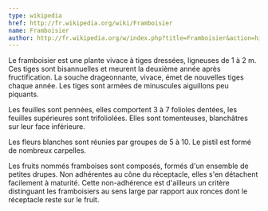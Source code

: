 ```yaml
---
type: wikipedia
href: http://fr.wikipedia.org/wiki/Framboisier
name: Framboisier
author: http://fr.wikipedia.org/w/index.php?title=Framboisier&action=history
---
```

Le framboisier est une plante vivace à tiges dressées, ligneuses de 1 à 2 m. Ces tiges sont bisannuelles et meurent la deuxième année après fructification. La souche drageonnante, vivace, émet de nouvelles tiges chaque année. Les tiges sont armées de minuscules aiguillons peu piquants.

Les feuilles sont pennées, elles comportent 3 à 7 folioles dentées, les feuilles supérieures sont trifoliolées. Elles sont tomenteuses, blanchâtres sur leur face inférieure.

Les fleurs blanches sont réunies par groupes de 5 à 10. Le pistil est formé de nombreux carpelles.

Les fruits nommés framboises sont composés, formés d'un ensemble de petites drupes. Non adhérentes au cône du réceptacle, elles s'en détachent facilement à maturité. Cette non-adhérence est d'ailleurs un critère distinguant les framboisiers au sens large par rapport aux ronces dont le réceptacle reste sur le fruit.